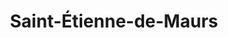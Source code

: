---
title: Saint-Étienne-de-Maurs
url: /saint-etienne-de-maurs/
latitude: 44.716
longitude: 2.203
---